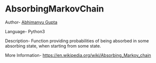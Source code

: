 # AbsorbingMarkovChain

Author- [Abhimanyu Gupta](https://github.com/0deadLock0 "GitHub Profile")

Language- Python3

Description-
Function providing probabilities of being absorbed in some absorbing state, when starting from some state.

More Information-
https://en.wikipedia.org/wiki/Absorbing_Markov_chain

